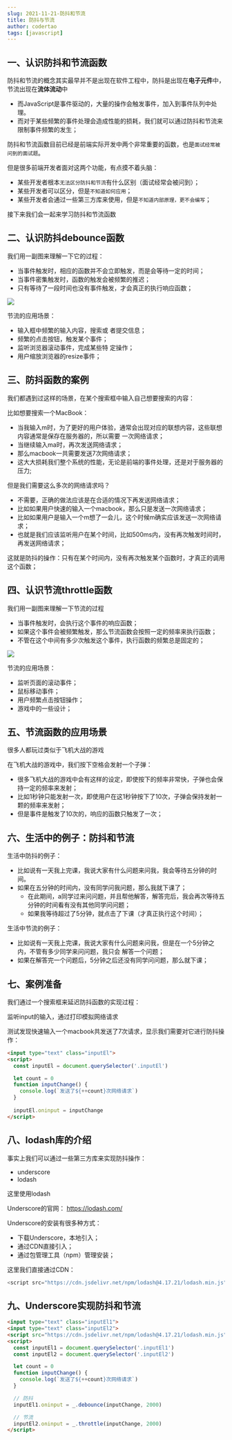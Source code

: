```yaml
---
slug: 2021-11-21-防抖和节流
title: 防抖与节流
author: codertao
tags: [javascript]
---
```


<!-- truncate -->


## 一、认识防抖和节流函数

防抖和节流的概念其实最早并不是出现在软件工程中，防抖是出现在**电子元件**中，节流出现在**流体流动**中
- 而JavaScript是事件驱动的，大量的操作会触发事件，加入到事件队列中处理。
- 而对于某些频繁的事件处理会造成性能的损耗，我们就可以通过防抖和节流来限制事件频繁的发生；

防抖和节流函数目前已经是前端实际开发中两个非常重要的函数，也是`面试经常被问到的面试题`。

但是很多前端开发者面对这两个功能，有点摸不着头脑：
- 某些开发者根本`无法区分防抖和节流`有什么区别（面试经常会被问到）；
- 某些开发者可以区分，但是`不知道如何应用`；
- 某些开发者会通过一些第三方库来使用，但是`不知道内部原理，更不会编写`；


接下来我们会一起来学习防抖和节流函数

## 二、认识防抖debounce函数

我们用一副图来理解一下它的过程：
- 当事件触发时，相应的函数并不会立即触发，而是会等待一定的时间；
- 当事件密集触发时，函数的触发会被频繁的推迟；
- 只有等待了一段时间也没有事件触发，才会真正的执行响应函数；

![](https://gitee.com/itsandy/picgo-img/raw/master/JavaScript/防抖函数.jpg)

节流的应用场景：
- 输入框中频繁的输入内容，搜索或
者提交信息；
- 频繁的点击按钮，触发某个事件；
- 监听浏览器滚动事件，完成某些特
定操作；
- 用户缩放浏览器的resize事件；

## 三、防抖函数的案例

我们都遇到过这样的场景，在某个搜索框中输入自己想要搜索的内容：

比如想要搜索一个MacBook：
- 当我输入m时，为了更好的用户体验，通常会出现对应的联想内容，这些联想内容通常是保存在服务器的，所以需要
一次网络请求；
- 当继续输入ma时，再次发送网络请求；
- 那么macbook一共需要发送7次网络请求；
- 这大大损耗我们整个系统的性能，无论是前端的事件处理，还是对于服务器的压力;

但是我们需要这么多次的网络请求吗？
- 不需要，正确的做法应该是在合适的情况下再发送网络请求；
- 比如如果用户快速的输入一个macbook，那么只是发送一次网络请求；
- 比如如果用户是输入一个m想了一会儿，这个时候m确实应该发送一次网络请求；
- 也就是我们应该监听用户在某个时间，比如500ms内，没有再次触发时间时，再发送网络请求；

这就是防抖的操作：只有在某个时间内，没有再次触发某个函数时，才真正的调用这个函数；


## 四、认识节流throttle函数

我们用一副图来理解一下节流的过程
- 当事件触发时，会执行这个事件的响应函数；
- 如果这个事件会被频繁触发，那么节流函数会按照一定的频率来执行函数；
- 不管在这个中间有多少次触发这个事件，执行函数的频繁总是固定的；

![](https://gitee.com/itsandy/picgo-img/raw/master/JavaScript/节流函数.jpg)

节流的应用场景：
- 监听页面的滚动事件；
- 鼠标移动事件；
- 用户频繁点击按钮操作；
- 游戏中的一些设计；

## 五、节流函数的应用场景

很多人都玩过类似于飞机大战的游戏

在飞机大战的游戏中，我们按下空格会发射一个子弹：
- 很多飞机大战的游戏中会有这样的设定，即使按下的频率非常快，子弹也会保持一定的频率来发射；
- 比如1秒钟只能发射一次，即使用户在这1秒钟按下了10次，子弹会保持发射一颗的频率来发射；
- 但是事件是触发了10次的，响应的函数只触发了一次；

## 六、生活中的例子：防抖和节流

生活中防抖的例子：
- 比如说有一天我上完课，我说大家有什么问题来问我，我会等待五分钟的时间。
- 如果在五分钟的时间内，没有同学问我问题，那么我就下课了；
  - 在此期间，a同学过来问问题，并且帮他解答，解答完后，我会再次等待五分钟的时间看有没有其他同学问问题；
  - 如果我等待超过了5分钟，就点击了下课（才真正执行这个时间）；

生活中节流的例子：
- 比如说有一天我上完课，我说大家有什么问题来问我，但是在一个5分钟之内，不管有多少同学来问问题，我只会
解答一个问题；
- 如果在解答完一个问题后，5分钟之后还没有同学问问题，那么就下课；

## 七、案例准备

我们通过一个搜索框来延迟防抖函数的实现过程：

监听input的输入，通过打印模拟网络请求

测试发现快速输入一个macbook共发送了7次请求，显示我们需要对它进行防抖操作：

```html
<input type="text" class="inputEl">
<script>
  const inputEl = document.querySelector('.inputEl')

  let count = 0
  function inputChange() {
    console.log(`发送了${++count}次网络请求`)
  }
  
  inputEl.oninput = inputChange
</script>
```

## 八、lodash库的介绍

事实上我们可以通过一些第三方库来实现防抖操作：
- underscore
- lodash

这里使用lodash

Underscore的官网： https://lodash.com/

Underscore的安装有很多种方式：
- 下载Underscore，本地引入；
- 通过CDN直接引入；
- 通过包管理工具（npm）管理安装；

这里我们直接通过CDN：

```js
<script src="https://cdn.jsdelivr.net/npm/lodash@4.17.21/lodash.min.js"></script>
```

## 九、Underscore实现防抖和节流

```html
<input type="text" class="inputEl1">
<input type="text" class="inputEl2">
<script src="https://cdn.jsdelivr.net/npm/lodash@4.17.21/lodash.min.js"></script>
<script>
  const inputEl1 = document.querySelector('.inputEl1')
  const inputEl2 = document.querySelector('.inputEl2')

  let count = 0
  function inputChange() {
    console.log(`发送了${++count}次网络请求`)
  }

  // 防抖
  inputEl1.oninput = _.debounce(inputChange, 2000)

  // 节流
  inputEl2.oninput = _.throttle(inputChange, 2000)
</script>
```


